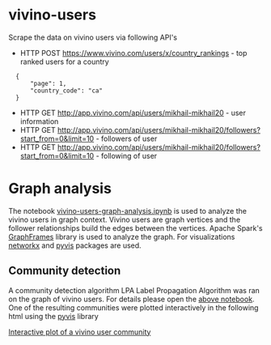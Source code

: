# vivino-users

Scrape the data on vivino users via following API's
- HTTP POST https://www.vivino.com/users/x/country_rankings - top ranked users for a country
```
  {
      "page": 1,
      "country_code": "ca"
  }
```
- HTTP GET http://app.vivino.com/api/users/mikhail-mikhail20 - user information
- HTTP GET http://app.vivino.com/api/users/mikhail-mikhail20/followers?start_from=0&limit=10 - followers of user 
- HTTP GET http://app.vivino.com/api/users/mikhail-mikhail20/followers?start_from=0&limit=10 - following of user

# Graph analysis

The notebook [vivino-users-graph-analysis.ipynb](https://github.com/sansar-choinyambuu/vivino-users/blob/main/vivino-users-graph-analysis.ipynb) is used to analyze the vivino users in graph context. 
Vivino users are graph vertices and the follower relationships build the edges between the vertices. Apache Spark's [GraphFrames](https://graphframes.github.io/graphframes/docs/_site/index.html) library is used to analyze the graph. For visualizations [networkx](https://networkx.org/) and [pyvis](https://pyvis.readthedocs.io/en/latest/index.html) packages are used.

## Community detection
A community detection algorithm LPA Label Propagation Algorithm was ran on the graph of vivino users. For details please open the [above notebook](https://github.com/sansar-choinyambuu/vivino-users/blob/main/vivino-users-graph-analysis.ipynb). One of the resulting communities were plotted interactively in the following html using the [pyvis](https://pyvis.readthedocs.io/en/latest/index.html) library

[Interactive plot of a vivino user community](https://github.com/sansar-choinyambuu/vivino-users/blob/main/nx.html)


